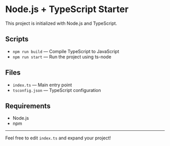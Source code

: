# Node.js + TypeScript Starter

This project is initialized with Node.js and TypeScript.

## Scripts
- `npm run build` — Compile TypeScript to JavaScript
- `npm run start` — Run the project using ts-node

## Files
- `index.ts` — Main entry point
- `tsconfig.json` — TypeScript configuration

## Requirements
- Node.js
- npm

---

Feel free to edit `index.ts` and expand your project!

